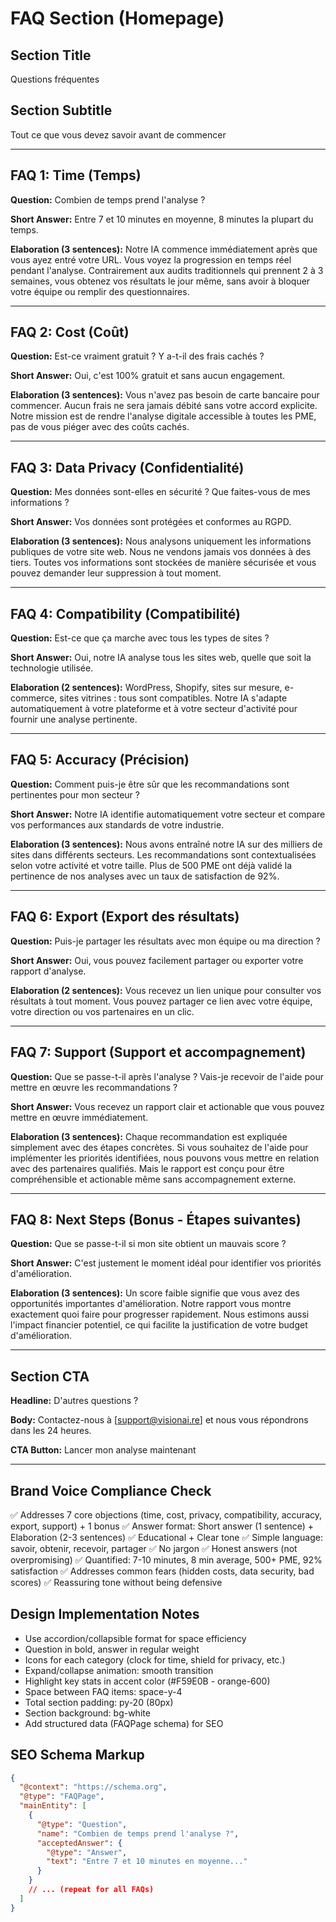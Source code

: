 # FAQ Section (Homepage)

## Section Title
Questions fréquentes

## Section Subtitle
Tout ce que vous devez savoir avant de commencer

---

## FAQ 1: Time (Temps)

**Question:**
Combien de temps prend l'analyse ?

**Short Answer:**
Entre 7 et 10 minutes en moyenne, 8 minutes la plupart du temps.

**Elaboration (3 sentences):**
Notre IA commence immédiatement après que vous ayez entré votre URL. Vous voyez la progression en temps réel pendant l'analyse. Contrairement aux audits traditionnels qui prennent 2 à 3 semaines, vous obtenez vos résultats le jour même, sans avoir à bloquer votre équipe ou remplir des questionnaires.

---

## FAQ 2: Cost (Coût)

**Question:**
Est-ce vraiment gratuit ? Y a-t-il des frais cachés ?

**Short Answer:**
Oui, c'est 100% gratuit et sans aucun engagement.

**Elaboration (3 sentences):**
Vous n'avez pas besoin de carte bancaire pour commencer. Aucun frais ne sera jamais débité sans votre accord explicite. Notre mission est de rendre l'analyse digitale accessible à toutes les PME, pas de vous piéger avec des coûts cachés.

---

## FAQ 3: Data Privacy (Confidentialité)

**Question:**
Mes données sont-elles en sécurité ? Que faites-vous de mes informations ?

**Short Answer:**
Vos données sont protégées et conformes au RGPD.

**Elaboration (3 sentences):**
Nous analysons uniquement les informations publiques de votre site web. Nous ne vendons jamais vos données à des tiers. Toutes vos informations sont stockées de manière sécurisée et vous pouvez demander leur suppression à tout moment.

---

## FAQ 4: Compatibility (Compatibilité)

**Question:**
Est-ce que ça marche avec tous les types de sites ?

**Short Answer:**
Oui, notre IA analyse tous les sites web, quelle que soit la technologie utilisée.

**Elaboration (2 sentences):**
WordPress, Shopify, sites sur mesure, e-commerce, sites vitrines : tous sont compatibles. Notre IA s'adapte automatiquement à votre plateforme et à votre secteur d'activité pour fournir une analyse pertinente.

---

## FAQ 5: Accuracy (Précision)

**Question:**
Comment puis-je être sûr que les recommandations sont pertinentes pour mon secteur ?

**Short Answer:**
Notre IA identifie automatiquement votre secteur et compare vos performances aux standards de votre industrie.

**Elaboration (3 sentences):**
Nous avons entraîné notre IA sur des milliers de sites dans différents secteurs. Les recommandations sont contextualisées selon votre activité et votre taille. Plus de 500 PME ont déjà validé la pertinence de nos analyses avec un taux de satisfaction de 92%.

---

## FAQ 6: Export (Export des résultats)

**Question:**
Puis-je partager les résultats avec mon équipe ou ma direction ?

**Short Answer:**
Oui, vous pouvez facilement partager ou exporter votre rapport d'analyse.

**Elaboration (2 sentences):**
Vous recevez un lien unique pour consulter vos résultats à tout moment. Vous pouvez partager ce lien avec votre équipe, votre direction ou vos partenaires en un clic.

---

## FAQ 7: Support (Support et accompagnement)

**Question:**
Que se passe-t-il après l'analyse ? Vais-je recevoir de l'aide pour mettre en œuvre les recommandations ?

**Short Answer:**
Vous recevez un rapport clair et actionable que vous pouvez mettre en œuvre immédiatement.

**Elaboration (3 sentences):**
Chaque recommandation est expliquée simplement avec des étapes concrètes. Si vous souhaitez de l'aide pour implémenter les priorités identifiées, nous pouvons vous mettre en relation avec des partenaires qualifiés. Mais le rapport est conçu pour être compréhensible et actionable même sans accompagnement externe.

---

## FAQ 8: Next Steps (Bonus - Étapes suivantes)

**Question:**
Que se passe-t-il si mon site obtient un mauvais score ?

**Short Answer:**
C'est justement le moment idéal pour identifier vos priorités d'amélioration.

**Elaboration (3 sentences):**
Un score faible signifie que vous avez des opportunités importantes d'amélioration. Notre rapport vous montre exactement quoi faire pour progresser rapidement. Nous estimons aussi l'impact financier potentiel, ce qui facilite la justification de votre budget d'amélioration.

---

## Section CTA

**Headline:**
D'autres questions ?

**Body:**
Contactez-nous à [support@visionai.re] et nous vous répondrons dans les 24 heures.

**CTA Button:**
Lancer mon analyse maintenant

---

## Brand Voice Compliance Check

✅ Addresses 7 core objections (time, cost, privacy, compatibility, accuracy, export, support) + 1 bonus
✅ Answer format: Short answer (1 sentence) + Elaboration (2-3 sentences)
✅ Educational + Clear tone
✅ Simple language: savoir, obtenir, recevoir, partager
✅ No jargon
✅ Honest answers (not overpromising)
✅ Quantified: 7-10 minutes, 8 min average, 500+ PME, 92% satisfaction
✅ Addresses common fears (hidden costs, data security, bad scores)
✅ Reassuring tone without being defensive

## Design Implementation Notes

- Use accordion/collapsible format for space efficiency
- Question in bold, answer in regular weight
- Icons for each category (clock for time, shield for privacy, etc.)
- Expand/collapse animation: smooth transition
- Highlight key stats in accent color (#F59E0B - orange-600)
- Space between FAQ items: space-y-4
- Total section padding: py-20 (80px)
- Section background: bg-white
- Add structured data (FAQPage schema) for SEO

## SEO Schema Markup

```json
{
  "@context": "https://schema.org",
  "@type": "FAQPage",
  "mainEntity": [
    {
      "@type": "Question",
      "name": "Combien de temps prend l'analyse ?",
      "acceptedAnswer": {
        "@type": "Answer",
        "text": "Entre 7 et 10 minutes en moyenne..."
      }
    }
    // ... (repeat for all FAQs)
  ]
}
```
